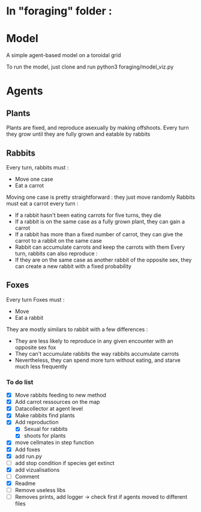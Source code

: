 
# In "foraging" folder :
# Model
A simple agent-based model on a toroidal grid

To run the model, just clone and run python3 foraging/model_viz.py

# Agents
## Plants 
Plants are fixed, and reproduce asexually by making offshoots. Every turn they grow until they are fully grown and eatable by rabbits

## Rabbits
Every turn, rabbits must :
  - Move one case
  - Eat a carrot

Moving one case is pretty straightforward : they just move randomly
Rabbits must eat a carrot every turn :
  - If a rabbit hasn't been eating carrots for five turns, they die
  - If a rabbit is on the same case as a fully grown plant, they can gain a carrot
  - If a rabbit has more than a fixed number of carrot, they can give the carrot to a rabbit on the same case
  - Rabbit can accumulate carrots and keep the carrots with them
Every turn, rabbits can also reproduce :
  - If they are on the same case as another rabbit of the opposite sex, they can create a new rabbit with a fixed probability
  
## Foxes
Every turn Foxes must : 
  - Move
  - Eat a rabbit

They are mostly similars to rabbit with a few differences : 
  - They are less likely to reproduce in any given encounter with an opposite sex fox
  - They can't accumulate rabbits the way rabbits accumulate carrots
  - Nevertheless, they can spend more turn without eating, and starve much less frequently


### To do list
    
   - [x] Move rabbits feeding to new method
   - [x] Add carrot ressources on the map
   - [x] Datacollector at agent level
   - [x] Make rabbits find plants
   - [x] Add reproduction
       - [x] Sexual for rabbits
       - [x] shoots for plants
   - [x] move cellmates in step function
   - [x] Add foxes
   - [x] add run.py
   - [ ] add stop condition if species get extinct
   - [x] add vizualisations
   - [ ] Comment
   - [x] Readme
   - [ ] Remove useless libs
   - [ ] Removes prints, add logger -> check first if agents moved to different files
